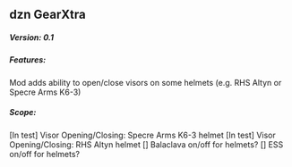 ## dzn GearXtra
##### Version: 0.1

##### Features:
Mod adds ability to open/close visors on some helmets (e.g. RHS Altyn or Specre Arms K6-3)

##### Scope:
[In test] Visor Opening/Closing: Specre Arms K6-3 helmet
[In test] Visor Opening/Closing: RHS Altyn helmet
[] Balaclava on/off for helmets?
[] ESS on/off for helmets?
